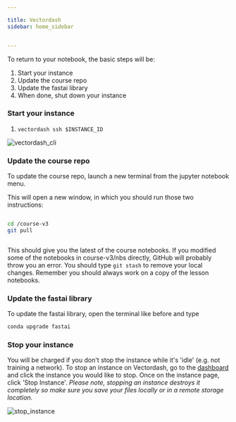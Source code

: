 ```yaml
---

title: Vectordash
sidebar: home_sidebar


---
```


To return to your notebook, the basic steps will be:

1. Start your instance
2. Update the course repo
3. Update the fastai library
4. When done, shut down your instance

### Start your instance

1. `vectordash ssh $INSTANCE_ID`

<img alt="vectordash_cli" src="/home/chewing/course-v3/docs/images/vectordash_tutorial/vectordash_cli.png" class="screenshot">

### Update the course repo

To update the course repo, launch a new terminal from the jupyter notebook menu.

This will open a new window, in which you should run those two instructions:

<img alt="" src="/images/gradient/terminal.png" class="screenshot">

```bash
cd /course-v3
git pull
```

<img alt="" src="/images/gradient/update.png" class="screenshot">

This should give you the latest of the course notebooks. If you modified some of the notebooks in course-v3/nbs directly, GitHub will probably throw you an error. You should type `git stash` to remove your local changes. Remember you should always work on a copy of the lesson notebooks.

### Update the fastai library

To update the fastai library, open the terminal like before and type

```bash
conda upgrade fastai
```

### Stop your instance

You will be charged if you don't stop the instance while it's 'idle' (e.g. not training a network).
To stop an instance on Vectordash, go to the [dashboard](http://vectordash.com/dashboard) and click the instance you would like to stop. Once on the instance page, click 'Stop Instance'. *Please note, stopping
an instance destroys it completely so make sure you save your files locally or in a remote storage location.*

<img alt="stop_instance" src="/home/chewing/course-v3/docs/images/vectordash_tutorial/stop_instance.png" class="screenshot">